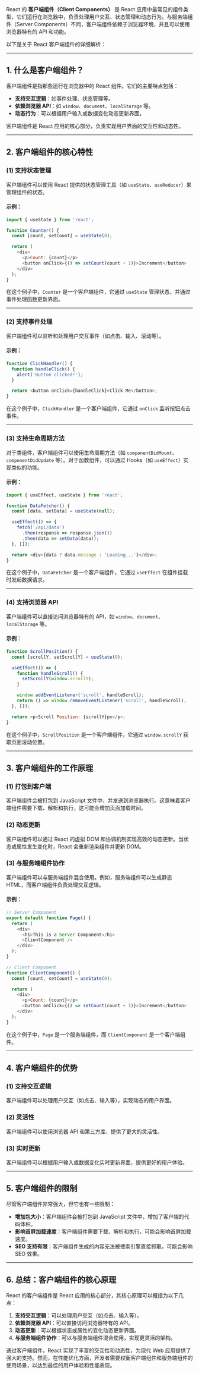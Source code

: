 React 的 **客户端组件（Client Components）** 是 React 应用中最常见的组件类型，它们运行在浏览器中，负责处理用户交互、状态管理和动态行为。与服务端组件（Server Components）不同，客户端组件依赖于浏览器环境，并且可以使用浏览器特有的 API 和功能。

以下是关于 React 客户端组件的详细解析：

---

## 1. **什么是客户端组件？**
客户端组件是指那些运行在浏览器中的 React 组件。它们的主要特点包括：
- **支持交互逻辑**：如事件处理、状态管理等。
- **依赖浏览器 API**：如 `window`、`document`、`localStorage` 等。
- **动态行为**：可以根据用户输入或数据变化动态更新界面。

客户端组件是 React 应用的核心部分，负责实现用户界面的交互性和动态性。

---

## 2. **客户端组件的核心特性**

### (1) **支持状态管理**
客户端组件可以使用 React 提供的状态管理工具（如 `useState`、`useReducer`）来管理组件的状态。

#### 示例：
```javascript
import { useState } from 'react';

function Counter() {
  const [count, setCount] = useState(0);

  return (
    <div>
      <p>Count: {count}</p>
      <button onClick={() => setCount(count + 1)}>Increment</button>
    </div>
  );
}
```
在这个例子中，`Counter` 是一个客户端组件，它通过 `useState` 管理状态，并通过事件处理函数更新界面。

---

### (2) **支持事件处理**
客户端组件可以监听和处理用户交互事件（如点击、输入、滚动等）。

#### 示例：
```javascript
function ClickHandler() {
  function handleClick() {
    alert('Button clicked!');
  }

  return <button onClick={handleClick}>Click Me</button>;
}
```
在这个例子中，`ClickHandler` 是一个客户端组件，它通过 `onClick` 监听按钮点击事件。

---

### (3) **支持生命周期方法**
对于类组件，客户端组件可以使用生命周期方法（如 `componentDidMount`、`componentDidUpdate` 等）。对于函数组件，可以通过 Hooks（如 `useEffect`）实现类似的功能。

#### 示例：
```javascript
import { useEffect, useState } from 'react';

function DataFetcher() {
  const [data, setData] = useState(null);

  useEffect(() => {
    fetch('/api/data')
      .then(response => response.json())
      .then(data => setData(data));
  }, []);

  return <div>{data ? data.message : 'Loading...'}</div>;
}
```
在这个例子中，`DataFetcher` 是一个客户端组件，它通过 `useEffect` 在组件挂载时发起数据请求。

---

### (4) **支持浏览器 API**
客户端组件可以直接访问浏览器特有的 API，如 `window`、`document`、`localStorage` 等。

#### 示例：
```javascript
function ScrollPosition() {
  const [scrollY, setScrollY] = useState(0);

  useEffect(() => {
    function handleScroll() {
      setScrollY(window.scrollY);
    }

    window.addEventListener('scroll', handleScroll);
    return () => window.removeEventListener('scroll', handleScroll);
  }, []);

  return <p>Scroll Position: {scrollY}px</p>;
}
```
在这个例子中，`ScrollPosition` 是一个客户端组件，它通过 `window.scrollY` 获取页面滚动位置。

---

## 3. **客户端组件的工作原理**

### (1) **打包到客户端**
客户端组件会被打包到 JavaScript 文件中，并发送到浏览器执行。这意味着客户端组件需要下载、解析和执行，这可能会增加页面加载时间。

### (2) **动态更新**
客户端组件可以通过 React 的虚拟 DOM 和协调机制实现高效的动态更新。当状态或属性发生变化时，React 会重新渲染组件并更新 DOM。

### (3) **与服务端组件协作**
客户端组件可以与服务端组件混合使用。例如，服务端组件可以生成静态 HTML，而客户端组件负责处理交互逻辑。

#### 示例：
```javascript
// Server Component
export default function Page() {
  return (
    <div>
      <h1>This is a Server Component</h1>
      <ClientComponent />
    </div>
  );
}

// Client Component
function ClientComponent() {
  const [count, setCount] = useState(0);

  return (
    <div>
      <p>Count: {count}</p>
      <button onClick={() => setCount(count + 1)}>Increment</button>
    </div>
  );
}
```
在这个例子中，`Page` 是一个服务端组件，而 `ClientComponent` 是一个客户端组件。

---

## 4. **客户端组件的优势**

### (1) **支持交互逻辑**
客户端组件可以处理用户交互（如点击、输入等），实现动态的用户界面。

### (2) **灵活性**
客户端组件可以使用浏览器 API 和第三方库，提供了更大的灵活性。

### (3) **实时更新**
客户端组件可以根据用户输入或数据变化实时更新界面，提供更好的用户体验。

---

## 5. **客户端组件的限制**

尽管客户端组件非常强大，但它也有一些限制：
- **增加包大小**：客户端组件会被打包到 JavaScript 文件中，增加了客户端的代码体积。
- **影响首屏加载速度**：客户端组件需要下载、解析和执行，可能会影响首屏加载速度。
- **SEO 支持有限**：客户端组件生成的内容无法被搜索引擎直接抓取，可能会影响 SEO 效果。

---

## 6. **总结：客户端组件的核心原理**
React 的客户端组件是 React 应用的核心部分，其核心原理可以概括为以下几点：
1. **支持交互逻辑**：可以处理用户交互（如点击、输入等）。
2. **依赖浏览器 API**：可以直接访问浏览器特有的 API。
3. **动态更新**：可以根据状态或属性的变化动态更新界面。
4. **与服务端组件协作**：可以与服务端组件混合使用，实现更灵活的架构。

通过客户端组件，React 实现了丰富的交互性和动态性，为现代 Web 应用提供了强大的支持。然而，在性能优化方面，开发者需要权衡客户端组件和服务端组件的使用场景，以达到最佳的用户体验和性能表现。